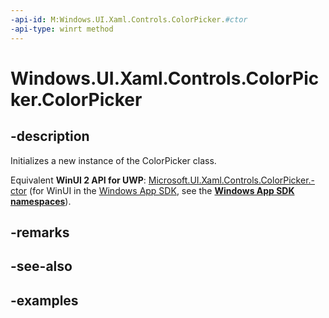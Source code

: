 ```yaml
---
-api-id: M:Windows.UI.Xaml.Controls.ColorPicker.#ctor
-api-type: winrt method
---
```


<!-- Method syntax.
public ColorPicker.ColorPicker()
-->

# Windows.UI.Xaml.Controls.ColorPicker.ColorPicker

## -description

Initializes a new instance of the ColorPicker class.

Equivalent **WinUI 2 API for UWP**: [Microsoft.UI.Xaml.Controls.ColorPicker.-ctor](/windows/winui/api/microsoft.ui.xaml.controls.colorpicker.-ctor) (for WinUI in the [Windows App SDK](/windows/apps/windows-app-sdk/), see the **[Windows App SDK namespaces](/windows/windows-app-sdk/api/winrt/)**).

## -remarks

## -see-also

## -examples

